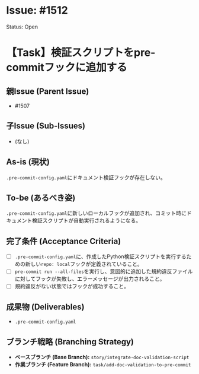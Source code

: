 # Issue: #1512
Status: Open
# 【Task】検証スクリプトをpre-commitフックに追加する

## 親Issue (Parent Issue)
- #1507

## 子Issue (Sub-Issues)
- (なし)

## As-is (現状)
`.pre-commit-config.yaml`にドキュメント検証フックが存在しない。

## To-be (あるべき姿)
`.pre-commit-config.yaml`に新しいローカルフックが追加され、コミット時にドキュメント検証スクリプトが自動実行されるようになる。

## 完了条件 (Acceptance Criteria)
- [ ] `.pre-commit-config.yaml`に、作成したPython検証スクリプトを実行するための新しい`repo: local`フックが定義されていること。
- [ ] `pre-commit run --all-files`を実行し、意図的に追加した規約違反ファイルに対してフックが失敗し、エラーメッセージが出力されること。
- [ ] 規約違反がない状態ではフックが成功すること。

## 成果物 (Deliverables)
- `.pre-commit-config.yaml`

## ブランチ戦略 (Branching Strategy)
- **ベースブランチ (Base Branch):** `story/integrate-doc-validation-script`
- **作業ブランチ (Feature Branch):** `task/add-doc-validation-to-pre-commit`
